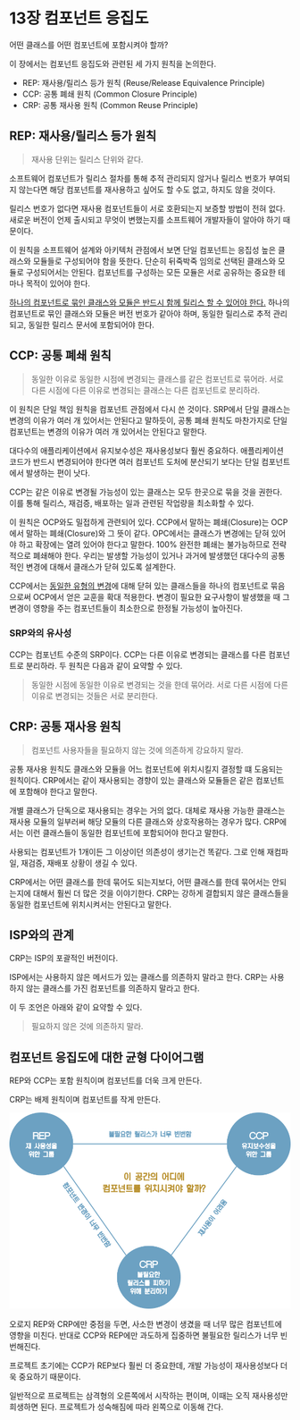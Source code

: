 # 13장 컴포넌트 응집도

어떤 클래스를 어떤 컴포넌트에 포함시켜야 할까?

이 장에서는 컴포넌트 응집도와 관련된 세 가지 원칙을 논의한다.

* REP: 재사용/릴리스 등가 원칙 (Reuse/Release Equivalence Principle)
* CCP: 공통 폐쇄 원칙 (Common Closure Principle)
* CRP: 공통 재사용 원칙 (Common Reuse Principle)



## REP: 재사용/릴리스 등가 원칙

> 재사용 단위는 릴리스 단위와 같다.

소프트웨어 컴포넌트가 릴리스 절차를 통해 추적 관리되지 않거나 릴리스 번호가 부여되지 않는다면 해당 컴포넌트를 재사용하고 싶어도 할 수도 없고, 하지도 않을 것이다.

릴리스 번호가 없다면 재사용 컴포넌트들이 서로 호환되는지 보증할 방법이 전혀 없다. 새로운 버전이 언제 출시되고 무엇이 변했는지를 소프트웨어 개발자들이 알아야 하기 때문이다.

이 원칙을 소프트웨어 설계와 아키텍처 관점에서 보면 단일 컴포넌트는 응집성 높은 클래스와 모듈들로 구성되어야 함을 뜻한다. 단순히 뒤죽박죽 임의로 선택된 클래스와 모듈로 구성되어서는 안된다. 컴포넌트를 구성하는 모든 모듈은 서로 공유하는 중요한 테마나 목적이 있어야 한다.

<u>하나의 컴포넌트로 묶인 클래스와 모듈은 반드시 함께 릴리스 할 수 있어야 한다.</u> 하나의 컴포넌트로 묶인 클래스와 모듈은 버전 번호가 같아야 하며, 동일한 릴리스로 추적 관리되고, 동일한 릴리스 문서에 포함되어야 한다.



## CCP: 공통 폐쇄 원칙

> 동일한 이유로 동일한 시점에 변경되는 클래스를 같은 컴포넌트로 묶어라. 서로 다른 시점에 다른 이유로 변경되는 클래스는 다른 컴포넌트로 분리하라.

이 원칙은 단일 책임 원칙을 컴포넌트 관점에서 다시 쓴 것이다. SRP에서 단일 클래스는 변경의 이유가 여러 개 있어서는 안된다고 말하듯이, 공통 폐쇄 원칙도 마찬가지로 단일 컴포넌트는 변경의 이유가 여러 개 있어서는 안된다고 말한다.

대다수의 애플리케이션에서 유지보수성은 재사용성보다 훨씬 중요하다. 애플리케이션 코드가 반드시 변경되어야 한다면 여러 컴포넌트 도처에 분산되기 보다는 단일 컴포넌트에서  발생하는 편이 낫다.

CCP는 같은 이유로 변경될 가능성이 있는 클래스는 모두 한곳으로 묶을 것을 권한다. 이를 통해 릴리스, 재검증, 배포하는 일과 관련된 작업량을 최소화할 수 있다.

이 원칙은 OCP와도 밀접하게 관련되어 있다. CCP에서 말하는 폐쇄(Closure)는 OCP에서 말하는 폐쇄(Closure)와 그 뜻이 같다. OPC에서는 클래스가 변경에는 닫혀 있어야 하고 확장에는 열려 있어야 한다고 말한다. 100% 완전한 폐쇄는 불가능하므로 전략적으로 폐쇄해야 한다. 우리는 발생할 가능성이 있거나 과거에 발생했던 대다수의 공통적인 변경에 대해서 클래스가 닫혀 있도록 설계한다.

CCP에서는 <u>동일한 유형의 변경</u>에 대해 닫혀 있는 클래스들을 하나의 컴포넌트로 묶음으로써 OCP에서 얻은 교훈을 확대 적용한다. 변경이 필요한 요구사항이 발생했을 때 그 변경이 영향을 주는 컴포넌트들이 최소한으로 한정될 가능성이 높아진다.



### SRP와의 유사성

CCP는 컴포넌트 수준의 SRP이다. CCP는 다른 이유로 변경되는 클래스를 다른 컴포넌트로 분리하라. 두 원칙은 다음과 같이 요약할 수 있다.

> 동일한 시점에 동일한 이유로 변경되는 것을 한데 묶어라. 서로 다른 시점에 다른 이유로 변경되는 것들은 서로 분리한다.



## CRP: 공통 재사용 원칙

> 컴포넌트 사용자들을 필요하지 않는 것에 의존하게 강요하지 말라.

공통 재사용 원칙도 클래스와 모듈을 어느 컴포넌트에 위치시킬지 결정할 떄 도움되는 원칙이다. CRP에서는 같이 재사용되는 경향이 있는 클래스와 모듈들은 같은 컴포넌트에 포함해야 한다고 말한다.

개별 클래스가 단독으로 재사용되는 경우는 거의 없다. 대체로 재사용 가능한 클래스는 재사용 모듈의 일부러써 해당 모듈의 다른 클래스와 상호작용하는 경우가 많다. CRP에서는 이런 클래스들이 동일한 컴포넌트에 포함되어야 한다고 말한다. 

사용되는 컴포넌트가 1개이든 그 이상이던 의존성이 생기는건 똑같다. 그로 인해 재컴파일, 재검증, 재배포 상황이 생길 수 있다.

CRP에서는 어떤 클래스를 한데 묶어도 되는지보다, 어떤 클래스를 한데 묶어서는 안되는지에 대해서 훨씬 더 많은 것을 이야기한다. CRP는 강하게 결합되지 않은 클래스들을 동일한 컴포넌트에 위치시켜서는 안된다고 말한다.



## ISP와의 관계

CRP는 ISP의 포괄적인 버전이다.

ISP에서는 사용하지 않은 메서드가 있는 클래스를 의존하지 말라고 한다. CRP는 사용하지 않는 클래스를 가진 컴포넌트를 의존하지 말라고 한다.

이 두 조언은 아래와 같이 요약할 수 있다.

> 필요하지 않은 것에 의존하지 말라.



## 컴포넌트 응집도에 대한 균형 다이어그램

REP와 CCP는 포함 원칙이며 컴포넌트를 더욱 크게 만든다.

CRP는 배제 원칙이며 컴포넌트를 작게 만든다.

<img src="chapter-13.assets/image-20201218072418788.png" alt="image-20201218072418788" style="zoom:67%;" />



오로지 REP와 CRP에만 중점을 두면, 사소한 변경이 생겼을 때 너무 많은 컴포넌트에 영향을 미친다. 반대로 CCP와 REP에만 과도하게 집중하면 불필요한 릴리스가 너무 빈번해진다.

프로젝트 초기에는 CCP가 REP보다 훨씬 더 중요한데, 개발 가능성이 재사용성보다 더욱 중요하기 때문이다.

일반적으로 프로젝트는 삼격형의 오른쪽에서 시작하는 편이며, 이때는 오직 재사용성만 희생하면 된다. 프로젝트가 성숙해짐에 따라 왼쪽으로 이동해 간다.